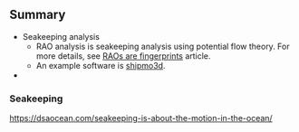 
## Summary

- Seakeeping analysis
  - RAO analysis is seakeeping analysis using potential flow theory. For more details, see [RAOs are fingerprints](https://dsaocean.com/fingerprints-everywhere-RAO/) article.
  - An example software is [shipmo3d](https://dsaocean.com/shipmo3d/overview/).
-

### Seakeeping

<https://dsaocean.com/seakeeping-is-about-the-motion-in-the-ocean/>

###
